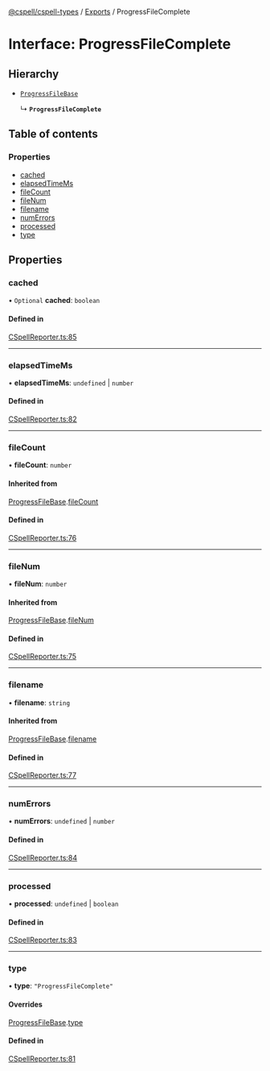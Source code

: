 [@cspell/cspell-types](../README.md) / [Exports](../modules.md) / ProgressFileComplete

# Interface: ProgressFileComplete

## Hierarchy

- [`ProgressFileBase`](ProgressFileBase.md)

  ↳ **`ProgressFileComplete`**

## Table of contents

### Properties

- [cached](ProgressFileComplete.md#cached)
- [elapsedTimeMs](ProgressFileComplete.md#elapsedtimems)
- [fileCount](ProgressFileComplete.md#filecount)
- [fileNum](ProgressFileComplete.md#filenum)
- [filename](ProgressFileComplete.md#filename)
- [numErrors](ProgressFileComplete.md#numerrors)
- [processed](ProgressFileComplete.md#processed)
- [type](ProgressFileComplete.md#type)

## Properties

### cached

• `Optional` **cached**: `boolean`

#### Defined in

[CSpellReporter.ts:85](https://github.com/streetsidesoftware/cspell/blob/5bd8203/packages/cspell-types/src/CSpellReporter.ts#L85)

___

### elapsedTimeMs

• **elapsedTimeMs**: `undefined` \| `number`

#### Defined in

[CSpellReporter.ts:82](https://github.com/streetsidesoftware/cspell/blob/5bd8203/packages/cspell-types/src/CSpellReporter.ts#L82)

___

### fileCount

• **fileCount**: `number`

#### Inherited from

[ProgressFileBase](ProgressFileBase.md).[fileCount](ProgressFileBase.md#filecount)

#### Defined in

[CSpellReporter.ts:76](https://github.com/streetsidesoftware/cspell/blob/5bd8203/packages/cspell-types/src/CSpellReporter.ts#L76)

___

### fileNum

• **fileNum**: `number`

#### Inherited from

[ProgressFileBase](ProgressFileBase.md).[fileNum](ProgressFileBase.md#filenum)

#### Defined in

[CSpellReporter.ts:75](https://github.com/streetsidesoftware/cspell/blob/5bd8203/packages/cspell-types/src/CSpellReporter.ts#L75)

___

### filename

• **filename**: `string`

#### Inherited from

[ProgressFileBase](ProgressFileBase.md).[filename](ProgressFileBase.md#filename)

#### Defined in

[CSpellReporter.ts:77](https://github.com/streetsidesoftware/cspell/blob/5bd8203/packages/cspell-types/src/CSpellReporter.ts#L77)

___

### numErrors

• **numErrors**: `undefined` \| `number`

#### Defined in

[CSpellReporter.ts:84](https://github.com/streetsidesoftware/cspell/blob/5bd8203/packages/cspell-types/src/CSpellReporter.ts#L84)

___

### processed

• **processed**: `undefined` \| `boolean`

#### Defined in

[CSpellReporter.ts:83](https://github.com/streetsidesoftware/cspell/blob/5bd8203/packages/cspell-types/src/CSpellReporter.ts#L83)

___

### type

• **type**: ``"ProgressFileComplete"``

#### Overrides

[ProgressFileBase](ProgressFileBase.md).[type](ProgressFileBase.md#type)

#### Defined in

[CSpellReporter.ts:81](https://github.com/streetsidesoftware/cspell/blob/5bd8203/packages/cspell-types/src/CSpellReporter.ts#L81)
